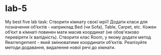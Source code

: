 # lab-5
My best five lab
task: Створити кімнату своєї мрії! Додати класи для позначення об’єктів - наприклад Bed (чи Sofa), Table, Carpet, etc. Кожен об’єкт в кімнаті повинен мати масив координат (не обов'язково перевіряти їх валідність). Створити клас Room, у якому додати метод Rearrengement - який змінюватиме координати об’єктів. Реалізуйте методи додавання, видалення нової речі до кімнати.
